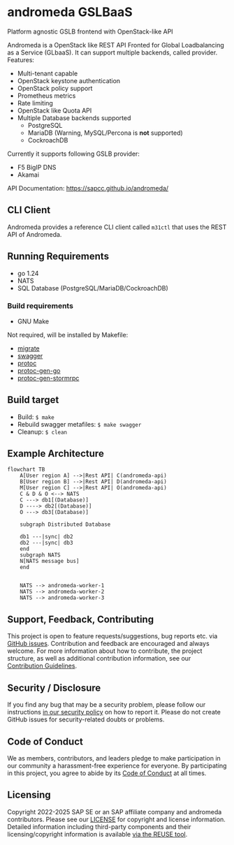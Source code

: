 <!--
SPDX-FileCopyrightText: Copyright 2022-2025 SAP SE or an SAP affiliate company and andromeda contributors

SPDX-License-Identifier: Apache-2.0
-->

# andromeda GSLBaaS
Platform agnostic GSLB frontend with OpenStack-like API

Andromeda is a OpenStack like REST API Fronted for Global Loadbalancing as a Service (GLbaaS). It can support multiple backends, called provider.
Features:
* Multi-tenant capable
* OpenStack keystone authentication
* OpenStack policy support
* Prometheus metrics
* Rate limiting
* OpenStack like Quota API
* Multiple Database backends supported
  * PostgreSQL
  * MariaDB (Warning, MySQL/Percona is **not** supported)
  * CockroachDB

Currently it supports following GSLB provider:

* F5 BigIP DNS
* Akamai

API Documentation: https://sapcc.github.io/andromeda/

## CLI Client
Andromeda provides a reference CLI client called `m31ctl` that uses the REST API of Andromeda.

## Running Requirements
* go 1.24
* NATS
* SQL Database (PostgreSQL/MariaDB/CockroachDB)

### Build requirements
* GNU Make

Not required, will be installed by Makefile:

* [migrate](https://github.com/golang-migrate/migrate)
* [swagger](https://github.com/go-swagger/go-swagger/blob/master/docs/install.md)
* [protoc](https://grpc.io/docs/protoc-installation/)
* [protoc-gen-go](https://github.com/golang/protobuf)
* [protoc-gen-stormrpc](https://github.com/actatum/stormrpc/tree/main/cmd/protoc-gen-stormrpc)

## Build target
* Build: `$ make`
* Rebuild swagger metafiles: `$ make swagger`
* Cleanup: `$ clean`

## Example Architecture

```mermaid
flowchart TB
    A[User region A] -->|Rest API| C(andromeda-api)
    B[User region B] -->|Rest API| D(andromeda-api)
    M[User region C] -->|Rest API| O(andromeda-api)
    C & D & O <--> NATS
    C ---> db1[(Database)]
    D ----> db2[(Database)]
    O ---> db3[(Database)]
    
    subgraph Distributed Database
    
    db1 ---|sync| db2
    db2 ---|sync| db3
    end
    subgraph NATS
    N[NATS message bus]
    end

    
    NATS --> andromeda-worker-1
    NATS --> andromeda-worker-2
    NATS --> andromeda-worker-3
```

## Support, Feedback, Contributing

This project is open to feature requests/suggestions, bug reports etc. via [GitHub issues](https://docs.github.com/en/issues/tracking-your-work-with-issues/using-issues/creating-an-issue). Contribution and feedback are encouraged and always welcome. For more information about how to contribute, the project structure, as well as additional contribution information, see our [Contribution Guidelines](https://github.com/SAP-cloud-infrastructure/.github/blob/main/CONTRIBUTING.md).

## Security / Disclosure

If you find any bug that may be a security problem, please follow our instructions [in our security policy](https://github.com/SAP-cloud-infrastructure/.github/blob/main/SECURITY.md) on how to report it. Please do not create GitHub issues for security-related doubts or problems.

## Code of Conduct

We as members, contributors, and leaders pledge to make participation in our community a harassment-free experience for everyone. By participating in this project, you agree to abide by its [Code of Conduct](https://github.com/SAP-cloud-infrastructure/.github/blob/main/CODE_OF_CONDUCT.md) at all times.

## Licensing

Copyright 2022-2025 SAP SE or an SAP affiliate company and andromeda contributors. Please see our [LICENSE](./LICENSES/Apache-2.0.txt) for copyright and license information. Detailed information including third-party components and their licensing/copyright information is available [via the REUSE tool](https://api.reuse.software/info/github.com/sapcc/andromeda).
